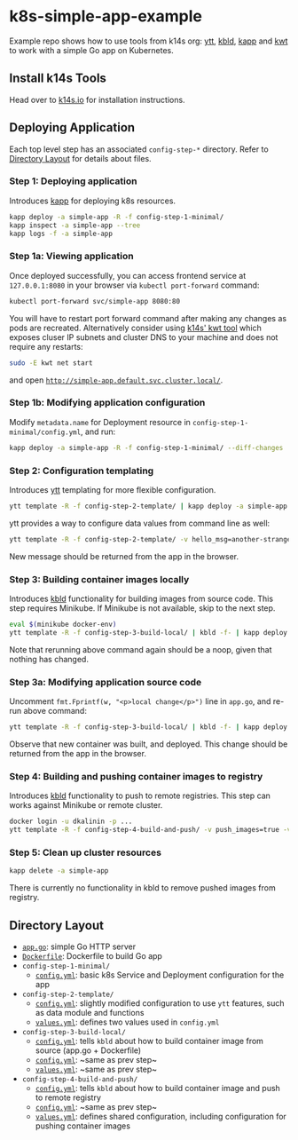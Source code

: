 # k8s-simple-app-example

Example repo shows how to use tools from k14s org: [ytt](https://get-ytt.io), [kbld](https://get-kbld.io), [kapp](https://get-kapp.io) and [kwt](https://github.com/k14s/kapp) to work with a simple Go app on Kubernetes.

## Install k14s Tools

Head over to [k14s.io](https://k14s.io/) for installation instructions.

## Deploying Application

Each top level step has an associated `config-step-*` directory. Refer to [Directory Layout](#directory-layout) for details about files.

### Step 1: Deploying application

Introduces [kapp](https://get-kapp.io) for deploying k8s resources.

```bash
kapp deploy -a simple-app -R -f config-step-1-minimal/
kapp inspect -a simple-app --tree
kapp logs -f -a simple-app
```

### Step 1a: Viewing application

Once deployed successfully, you can access frontend service at `127.0.0.1:8080` in your browser via `kubectl port-forward` command:

```bash
kubectl port-forward svc/simple-app 8080:80
```

You will have to restart port forward command after making any changes as pods are recreated. Alternatively consider using [k14s' kwt tool](https://github.com/k14s/kwt) which exposes cluser IP subnets and cluster DNS to your machine and does not require any restarts:

```bash
sudo -E kwt net start
```

and open [`http://simple-app.default.svc.cluster.local/`](http://simple-app.default.svc.cluster.local/).

### Step 1b: Modifying application configuration

Modify `metadata.name` for Deployment resource in `config-step-1-minimal/config.yml`, and run:

```bash
kapp deploy -a simple-app -R -f config-step-1-minimal/ --diff-changes
```

### Step 2: Configuration templating

Introduces [ytt](https://get-ytt.io) templating for more flexible configuration.

```bash
ytt template -R -f config-step-2-template/ | kapp deploy -a simple-app -f- --diff-changes -y
```

ytt provides a way to configure data values from command line as well:

```bash
ytt template -R -f config-step-2-template/ -v hello_msg=another-stranger | kapp deploy -a simple-app -f- --diff-changes -y
```

New message should be returned from the app in the browser.

### Step 3: Building container images locally

Introduces [kbld](https://get-kbld.io) functionality for building images from source code. This step requires Minikube. If Minikube is not available, skip to the next step.

```bash
eval $(minikube docker-env)
ytt template -R -f config-step-3-build-local/ | kbld -f- | kapp deploy -a simple-app -f- --diff-changes -y
```

Note that rerunning above command again should be a noop, given that nothing has changed.

### Step 3a: Modifying application source code

Uncomment `fmt.Fprintf(w, "<p>local change</p>")` line in `app.go`, and re-run above command:

```bash
ytt template -R -f config-step-3-build-local/ | kbld -f- | kapp deploy -a simple-app -f- --diff-changes -y
```

Observe that new container was built, and deployed. This change should be returned from the app in the browser.

### Step 4: Building and pushing container images to registry

Introduces [kbld](https://get-kbld.io) functionality to push to remote registries. This step can works against Minikube or remote cluster.

```bash
docker login -u dkalinin -p ...
ytt template -R -f config-step-4-build-and-push/ -v push_images=true -v push_images_repo=docker.io/dkalinin/k8s-simple-app | kbld -f- | kapp deploy -a simple-app -f- --diff-changes -y
```

### Step 5: Clean up cluster resources

```bash
kapp delete -a simple-app
```

There is currently no functionality in kbld to remove pushed images from registry.

## Directory Layout

- [`app.go`](app.go): simple Go HTTP server
- [`Dockerfile`](Dockerfile): Dockerfile to build Go app
- `config-step-1-minimal/`
  - [`config.yml`](config-step-1-minimal/config.yml): basic k8s Service and Deployment configuration for the app
- `config-step-2-template/`
  - [`config.yml`](config-step-2-template/config.yml): slightly modified configuration to use `ytt` features, such as data module and functions
  - [`values.yml`](config-step-2-template/values.yml): defines two values used in `config.yml`
- `config-step-3-build-local/`
  - [`config.yml`](config-step-3-build-local/build.yml): tells `kbld` about how to build container image from source (app.go + Dockerfile)
  - [`config.yml`](config-step-3-build-local/config.yml): ~same as prev step~
  - [`values.yml`](config-step-3-build-local/values.yml): ~same as prev step~
- `config-step-4-build-and-push/`
  - [`config.yml`](config-step-4-build-and-push/build.yml): tells `kbld` about how to build container image and push to remote registry
  - [`config.yml`](config-step-4-build-and-push/config.yml): ~same as prev step~
  - [`values.yml`](config-step-4-build-and-push/values.yml): defines shared configuration, including configuration for pushing container images
